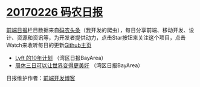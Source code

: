 # [20170226 码农日报](https://github.com/kujian/frontendDaily/blob/master/2017/02/26.md)

[前端日报](http://caibaojian.com/c/news)栏目数据来自[码农头条](http://hao.caibaojian.com/)（我开发的爬虫），每日分享前端、移动开发、设计、资源和资讯等，为开发者提供动力，点击Star按钮来关注这个项目，点击Watch来收听每日的更新[Github主页](https://github.com/kujian/frontendDaily)
* [Lyft 的10年计划](http://hao.caibaojian.com/27712.html) （湾区日报BayArea）
* [周休三日可以让世界变得更美好](http://hao.caibaojian.com/27713.html) （湾区日报BayArea）

日报维护作者：[前端开发博客](http://caibaojian.com/) 